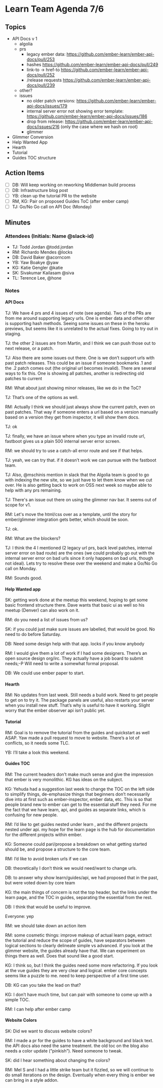 # Learn Team Agenda 7/6

## Topics

- API Docs v 1
  - algolia
  - prs
    - legacy ember data: https://github.com/ember-learn/ember-api-docs/pull/253
    - hashes https://github.com/ember-learn/ember-api-docs/pull/249
    - link-to → href-to https://github.com/ember-learn/ember-api-docs/pull/252
    - /release requests https://github.com/ember-learn/ember-api-docs/pull/239
  - other?
  - issues
    - no older patch versions: https://github.com/ember-learn/ember-api-docs/issues/179
    - internal server error not showing error template: https://github.com/ember-learn/ember-api-docs/issues/186
    - drop from release: https://github.com/ember-learn/ember-api-docs/issues/216 (only the case where we hash on root)
    - glimmer
- Glimmer Conversion
- Help Wanted App
- Hearth
- Tutorial
- Guides TOC structure

## Action Items

- [ ] DB: Will keep working on reworking Middleman build process
- [ ] DB: Infrastructure blog post
- [ ] YB: clean up the tutorial PR to the website
- [ ] RM, KG: Pair on proposed Guides ToC  (after ember camp)
- [ ] TJ: Go/No Go call on API Doc (Monday)

## Minutes

### Attendees (Initials: Name @slack-id)

- TJ: Todd Jordan @todd.jordan
- RM: Richardo Mendes @locks
- DB: David Baker @acorncom
- YB: Yaw Boakye @yaw
- KG: Katie Gengler @katie
- SK: Sivakumar Kailasam @siva
- TL: Terence Lee, @hone

### Notes

#### API Docs

TJ: We have 4 prs and 4 issues of note (see agenda).  Two of the PRs are from me around supporting legacy urls.  One is ember data and other other is supporting hash methods.  Seeing some issues on these in the heroku previews, but seems like it is unrelated to the actual fixes.  Going to try out in staging.

TJ: the other 2 issues are from Martin, and I think we can push those out to next release, or a patch.

TJ: Also there are some issues out there.  One is we don’t support urls with past patch releases.  This could be an issue if someone bookmarks .1 and the .2 patch comes out (the original url becomes invalid).  There are several ways to fix this.  One is showing all patches, another is redirecting old patches to current

RM: What about just showing minor releases, like we do in the ToC?

TJ: That’s one of the options as well.

RM: Actually I think we should just always show the current patch, even on past patches.  That way if someone enters a url based on a version manually based on a version they get from inspector, it will show them docs.

TJ: ok

TJ: finally, we have an issue where when you type an invalid route url, fastboot gives us a plain 500 internal server error screen.

RM: we should try to use a catch-all error route and see if that helps.

TJ: yeah, we can try that.  if it doesn’t work we can pursue with the fastboot team.

TJ: Also, @mschinis mention in slack that the Algolia team is good to go with indexing the new site, so we just have to let them know when we cut over.  He is also getting back to work on OSS next week so maybe able to help with any prs remaining.

TJ: There's an issue out there on using the glimmer nav bar.  It seems out of scope for v1.

RM: Let's move the html/css over as a template, until the story for ember/glimmer integration gets better, which should be soon.

TJ: ok.

RM: What are the blockers?

TJ: I think the 4  I mentioned (2 legacy url prs, back level patches, internal server error on bad route) are the ones (we could probably go out with the internal server error on bad urls since it only happens on bad urls, though not ideal).  Lets try to resolve these over the weekend and make a Go/No Go call on Monday.

RM: Sounds good.


#### Help Wanted app

SK: getting work done at the meetup this weekend, hoping to get some basic frontend structure there.   Dave wants that basic ui as well so his meetup (Denver) can also work on it.

RM: do you need a list of issues from us?

SK: if you could just make sure issues are labelled, that would be good.  No need to do before Saturday.

DB: Need some design help with that app.  locks if you know anybody

RM: I would give them a lot of work if I had some designers.  There’s an open source design org/irc.  They actually have a job board to submit needs;-P  Will need to write a somewhat formal proposal.

DB: We could use ember paper to start.


#### Hearth

RM: No updates from last week.  Still needs a build work. Need to get people to get on to try it.  The package panels are useful, also restarts your server when you install new stuff.  That’s why is useful to have it working.  Slight worry that the ember observer api isn’t public yet.


#### Tutorial

RM: Goal is to remove the tutorial from the guides and quickstart as well ASAP.  Yaw made a pull request to move to website.  There’s a lot of conflicts, so it needs some TLC.

YB: I’ll take a look this weekend.


#### Guides TOC

RM: The current headers don’t make much sense and give the impression that ember is very monolithic.  KG has ideas on the subject.

KG: Yehuda had a suggestion last week to change the TOC on the left side to simplify things, de-emphasize things that beginners don’t necessarily dive into at first such as ember-inspector, ember data, etc.  This is so that people brand new to ember can get to the essential stuff they need.  For me the fact that we have learn, api, and guides as separate links, which is confusing for new people.

RM: I’d like to get guides nested under learn , and the different projects nested under api.  my hope for the learn page is the hub for documentation for the different projects within ember.

KG: Someone could pari/propose a breakdown on what getting started should be, and propose a structure to the core team.

RM: I’d like to avoid broken urls if we can

DB: theoretically I don’t think we would need/want to change urls.

DB: to answer why show learn/guides/api, we had proposed that in the past, but were voted down by core team

KG: the main things of concern is not the top header, but the links under the learn page, and the TOC in guides, separating the essential from the rest.

DB: I think that would be useful to improve.

Everyone: yep

RM: we should take down an action item

RM: some cosmetic things: improve makeup of actual learn page, extract the tutorial and reduce the scope of guides, have separators between logical sections to clearly delineate simple vs advanced.  if you look at the glimmer website, the guides already have that.  We can experiment on things there as well.  Does that sound like a good start.

KG: I think so, but I think the guides need some more refactoring.  If you look at the vue guides they are very clear and logical.   ember core concepts seems like a puzzle to me.  need to keep perspective of a first time user.

DB: KG can you take the lead on that?

KG: I don’t have much time, but can pair with someone to come up with a simple TOC.

RM: I can help after ember camp

#### Website Colors

SK: Did we want to discuss website colors?

RM: I made a pr for the guides to have a white background and black text.  the API docs also need the same treatment.  the old toc on the blog also needs a color update (“pinkish”).  Need someone to tweak.

SK: did I hear something about changing the colors?

RM: Mel S and I had a little strike team but it fizzled, so we will continue to do small iterations on the design.  Eventually when every thing is ember we can bring in a style addon.

